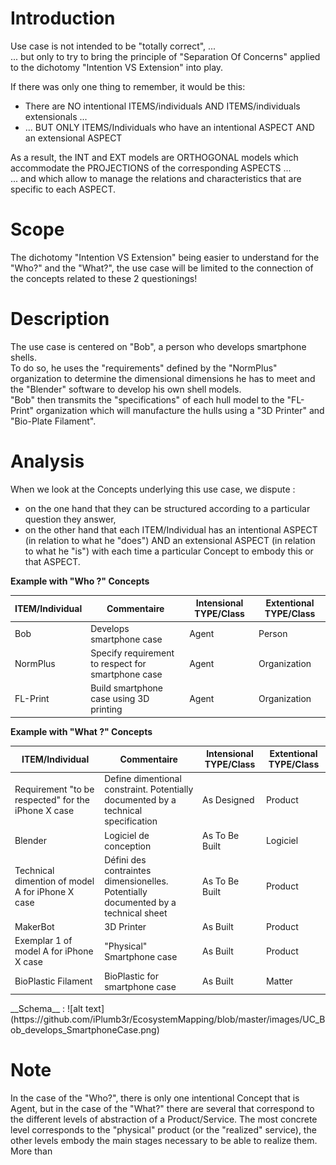 Introduction
==
Use case is not intended to be "totally correct", ...   
... but only to try to bring the principle of "Separation Of Concerns" applied to the dichotomy "Intention VS Extension" into play.

If there was only one thing to remember, it would be this:
* There are NO intentional ITEMS/individuals AND ITEMS/individuals extensionals ...   
* ... BUT ONLY ITEMS/Individuals who have an intentional ASPECT AND an extensional ASPECT

As a result, the INT and EXT models are ORTHOGONAL models which accommodate the PROJECTIONS of the corresponding ASPECTS ...      
... and which allow to manage the relations and characteristics that are specific to each ASPECT.

Scope
==
The dichotomy "Intention VS Extension" being easier to understand for the "Who?" and the "What?", the use case will be limited to the connection of the concepts related to these 2 questionings!

Description
==
The use case is centered on "Bob", a person who develops smartphone shells.   
To do so, he uses the "requirements" defined by the "NormPlus" organization to determine the dimensional dimensions he has to meet and the "Blender" software to develop his own shell models.   
"Bob" then transmits the "specifications" of each hull model to the "FL-Print" organization which will manufacture the hulls using a "3D Printer" and "Bio-Plate Filament".

Analysis
==
When we look at the Concepts underlying this use case, we dispute :
* on the one hand that they can be structured according to a particular question they answer, 
* on the other hand that each ITEM/Individual has an intentional ASPECT (in relation to what he "does") AND an extensional ASPECT (in relation to what he "is") with each time a particular Concept to embody this or that ASPECT.

__Example with "Who ?" Concepts__
<table>
    <thead>
        <tr>
            <th>ITEM/Individual</th> 
            <th>Commentaire</th>   
            <th>Intensional TYPE/Class</th>
            <th>Extentional TYPE/Class</th>
        </tr>
    </thead>
    <tbody>
        <tr>
            <td>Bob</td>
            <td>Develops smartphone case</td>
            <td>Agent</td>
            <td>Person</td>
        </tr>
        <tr>
            <td>NormPlus</td>
            <td>Specify requirement to respect for smartphone case</td>         
            <td>Agent</td>
            <td>Organization</td>
        </tr>
        <tr>
            <td>FL-Print</td>
            <td>Build smartphone case using 3D printing</td> 
            <td>Agent</td>
            <td>Organization</td>
        </tr>
    </tbody>
</table>

__Example with "What ?" Concepts__
<table>
    <thead>
        <tr>
            <th>ITEM/Individual</th> 
            <th>Commentaire</th>   
            <th>Intensional TYPE/Class</th>
            <th>Extentional TYPE/Class</th>
        </tr>
    </thead>
    <tbody>
        <tr>
            <td>Requirement "to be respected" for the iPhone X case</td>
            <td>Define dimentional constraint. Potentially documented by a technical specification</td>
            <td>As Designed</td>
            <td>Product</td>
        </tr>
        <tr>
            <td>Blender</td>
            <td>Logiciel de conception</td>         
            <td>As To Be Built</td>
            <td>Logiciel</td>
        </tr>
        <tr>
            <td>Technical dimention of model A for iPhone X case</td>
            <td>Défini des contraintes dimensionelles. Potentially documented by a technical sheet</td>
            <td>As To Be Built</td>
            <td>Product</td>
        </tr>
        <tr>
            <td>MakerBot</td>
            <td>3D Printer </td>
            <td>As Built</td>
            <td>Product</td>
        </tr>
        <tr>
            <td>Exemplar 1 of model A for iPhone X case</td>
            <td>"Physical" Smartphone case</td>
            <td>As Built</td>
            <td>Product</td>
        </tr>
        <tr>
            <td>BioPlastic Filament</td>
            <td>BioPlastic for smartphone case</td>
            <td>As Built</td>
            <td>Matter</td>
        </tr>
    </tbody>
</table>
__Schema__ :
![alt text](https://github.com/iPlumb3r/EcosystemMapping/blob/master/images/UC_Bob_develops_SmartphoneCase.png)

Note
==
In the case of the "Who?", there is only one intentional Concept that is Agent, but in the case of the "What?" there are several that correspond to the different levels of abstraction of a Product/Service. 
The most concrete level corresponds to the "physical" product (or the "realized" service), the other levels embody the main stages necessary to be able to realize them.
More than
